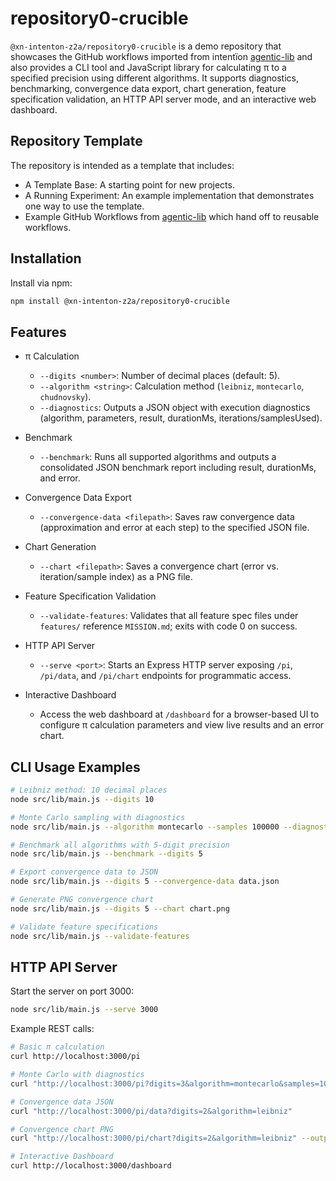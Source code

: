 # repository0-crucible

`@xn-intenton-z2a/repository0-crucible` is a demo repository that showcases the GitHub workflows imported from intentïon [agentic-lib](https://github.com/xn-intenton-z2a/agentic-lib) and also provides a CLI tool and JavaScript library for calculating π to a specified precision using different algorithms. It supports diagnostics, benchmarking, convergence data export, chart generation, feature specification validation, an HTTP API server mode, and an interactive web dashboard.

## Repository Template

The repository is intended as a template that includes:
* A Template Base: A starting point for new projects.
* A Running Experiment: An example implementation that demonstrates one way to use the template.
* Example GitHub Workflows from [agentic-lib](https://github.com/xn-intenton-z2a/agentic-lib) which hand off to reusable workflows.

## Installation

Install via npm:

```bash
npm install @xn-intenton-z2a/repository0-crucible
```

## Features

* π Calculation  
  - `--digits <number>`: Number of decimal places (default: 5).  
  - `--algorithm <string>`: Calculation method (`leibniz`, `montecarlo`, `chudnovsky`).  
  - `--diagnostics`: Outputs a JSON object with execution diagnostics (algorithm, parameters, result, durationMs, iterations/samplesUsed).

* Benchmark  
  - `--benchmark`: Runs all supported algorithms and outputs a consolidated JSON benchmark report including result, durationMs, and error.

* Convergence Data Export  
  - `--convergence-data <filepath>`: Saves raw convergence data (approximation and error at each step) to the specified JSON file.

* Chart Generation  
  - `--chart <filepath>`: Saves a convergence chart (error vs. iteration/sample index) as a PNG file.

* Feature Specification Validation  
  - `--validate-features`: Validates that all feature spec files under `features/` reference `MISSION.md`; exits with code 0 on success.

* HTTP API Server  
  - `--serve <port>`: Starts an Express HTTP server exposing `/pi`, `/pi/data`, and `/pi/chart` endpoints for programmatic access.

* Interactive Dashboard  
  - Access the web dashboard at `/dashboard` for a browser-based UI to configure π calculation parameters and view live results and an error chart.

## CLI Usage Examples

```bash
# Leibniz method: 10 decimal places
node src/lib/main.js --digits 10

# Monte Carlo sampling with diagnostics
node src/lib/main.js --algorithm montecarlo --samples 100000 --diagnostics

# Benchmark all algorithms with 5-digit precision
node src/lib/main.js --benchmark --digits 5

# Export convergence data to JSON
node src/lib/main.js --digits 5 --convergence-data data.json

# Generate PNG convergence chart
node src/lib/main.js --digits 5 --chart chart.png

# Validate feature specifications
node src/lib/main.js --validate-features
```

## HTTP API Server

Start the server on port 3000:

```bash
node src/lib/main.js --serve 3000
```

Example REST calls:

```bash
# Basic π calculation
curl http://localhost:3000/pi

# Monte Carlo with diagnostics
curl "http://localhost:3000/pi?digits=3&algorithm=montecarlo&samples=1000&diagnostics=true"

# Convergence data JSON
curl "http://localhost:3000/pi/data?digits=2&algorithm=leibniz"

# Convergence chart PNG
curl "http://localhost:3000/pi/chart?digits=2&algorithm=leibniz" --output chart.png

# Interactive Dashboard
curl http://localhost:3000/dashboard
```